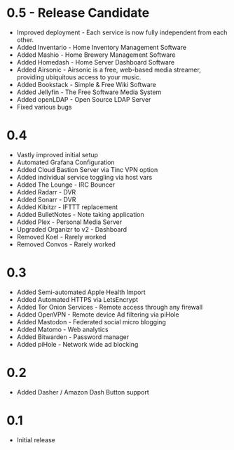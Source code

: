 # 0.5 - Release Candidate
* Improved deployment - Each service is now fully independent from each other.
* Added Inventario - Home Inventory Management Software
* Added Mashio - Home Brewery Management Software
* Added Homedash - Home Server Dashboard Software
* Added Airsonic - Airsonic is a free, web-based media streamer, providing ubiquitous access to your music.
* Added Bookstack - Simple & Free Wiki Software
* Added Jellyfin - The Free Software Media System
* Added openLDAP - Open Source LDAP Server
* Fixed various bugs

# 0.4

* Vastly improved initial setup
* Automated Grafana Configuration
* Added Cloud Bastion Server via Tinc VPN option
* Added individual service toggling via host vars
* Added The Lounge - IRC Bouncer
* Added Radarr - DVR
* Added Sonarr - DVR
* Added Kibitzr - IFTTT replacement
* Added BulletNotes - Note taking application
* Added Plex - Personal Media Server
* Upgraded Organizr to v2 - Dashboard
* Removed Koel - Rarely worked
* Removed Convos - Rarely worked

# 0.3

* Added Semi-automated Apple Health Import
* Added Automated HTTPS via LetsEncrypt
* Added Tor Onion Services - Remote access through any firewall
* Added OpenVPN - Remote device Ad filtering via piHole
* Added Mastodon - Federated social micro blogging
* Added Matomo - Web analytics
* Added Bitwarden - Password manager
* Added piHole - Network wide ad blocking

# 0.2

* Added Dasher / Amazon Dash Button support

# 0.1

* Initial release
